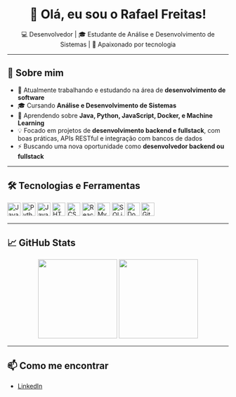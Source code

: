<h1 align="center">👋 Olá, eu sou o Rafael Freitas!</h1>
<p align="center">💻 Desenvolvedor | 🎓 Estudante de Análise e Desenvolvimento de Sistemas | 🚀 Apaixonado por tecnologia</p>

---

## 🚀 Sobre mim

- 🔭 Atualmente trabalhando e estudando na área de **desenvolvimento de software**
- 🎓 Cursando **Análise e Desenvolvimento de Sistemas**
- 🧠 Aprendendo sobre **Java, Python, JavaScript, Docker, e Machine Learning**
- 💡 Focado em projetos de **desenvolvimento backend e fullstack**, com boas práticas, APIs RESTful e integração com bancos de dados
- ⚡ Buscando uma nova oportunidade como **desenvolvedor backend ou fullstack**

---

## 🛠️ Tecnologias e Ferramentas

<p>
  <img src="https://cdn.jsdelivr.net/gh/devicons/devicon/icons/java/java-original.svg" style="height:30px; width:30px;" alt="Java" />
  <img src="https://cdn.jsdelivr.net/gh/devicons/devicon/icons/python/python-original.svg" style="height:30px; width:30px;" alt="Python" />
  <img src="https://cdn.jsdelivr.net/gh/devicons/devicon/icons/javascript/javascript-original.svg" style="height:30px; width:30px;" alt="JavaScript" />
  <img src="https://cdn.jsdelivr.net/gh/devicons/devicon/icons/html5/html5-original.svg" style="height:30px; width:30px;" alt="HTML" />
  <img src="https://cdn.jsdelivr.net/gh/devicons/devicon/icons/css3/css3-original.svg" style="height:30px; width:30px;" alt="CSS" />
  <img src="https://cdn.jsdelivr.net/gh/devicons/devicon/icons/react/react-original.svg" style="height:30px; width:30px;" alt="React" />
  <img src="https://cdn.jsdelivr.net/gh/devicons/devicon/icons/mysql/mysql-original.svg" style="height:30px; width:30px;" alt="MySQL" />
  <img src="https://cdn.jsdelivr.net/gh/devicons/devicon/icons/sqlite/sqlite-original.svg" style="height:30px; width:30px;" alt="SQLite" />
  <img src="https://cdn.jsdelivr.net/gh/devicons/devicon/icons/docker/docker-original.svg" style="height:30px; width:30px;" alt="Docker" />
  <img src="https://cdn.jsdelivr.net/gh/devicons/devicon/icons/github/github-original.svg" style="height:30px; width:30px;" alt="GitHub" />
</p>

---

## 📈 GitHub Stats

<div align="center">
  <img height="180em" src="https://github-readme-stats.vercel.app/api?username=rafael-freitass&show_icons=true&theme=github_dark&count_private=true"/>
  <img height="180em" src="https://github-readme-stats.vercel.app/api/top-langs/?username=rafael-freitass&layout=compact&theme=github_dark"/>
</div>

---

## 📫 Como me encontrar

- [LinkedIn](https://www.linkedin.com/in/rafael-de-freitas)
